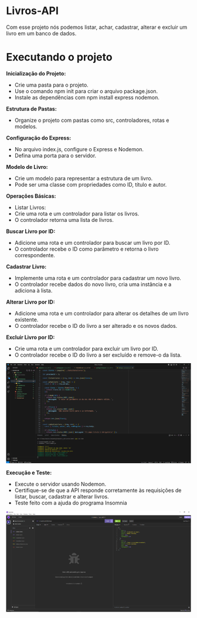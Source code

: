 # Livros-API

Com esse projeto nós podemos listar, achar, cadastrar, alterar e excluir um livro em um banco de dados.

# Executando o projeto

**Inicialização do Projeto:**

- Crie uma pasta para o projeto.
- Use o comando npm init para criar o arquivo package.json.
- Instale as dependências com npm install express nodemon.

**Estrutura de Pastas:**

- Organize o projeto com pastas como src, controladores, rotas e modelos.

**Configuração do Express:**

- No arquivo index.js, configure o Express e Nodemon.
- Defina uma porta para o servidor.

**Modelo de Livro:**

- Crie um modelo para representar a estrutura de um livro.
- Pode ser uma classe com propriedades como ID, título e autor.

**Operações Básicas:**

- Listar Livros:
- Crie uma rota e um controlador para listar os livros.
- O controlador retorna uma lista de livros.

**Buscar Livro por ID:**

- Adicione uma rota e um controlador para buscar um livro por ID.
- O controlador recebe o ID como parâmetro e retorna o livro correspondente.

**Cadastrar Livro:**

- Implemente uma rota e um controlador para cadastrar um novo livro.
- O controlador recebe dados do novo livro, cria uma instância e a adiciona à lista.

**Alterar Livro por ID:**

- Adicione uma rota e um controlador para alterar os detalhes de um livro existente.
- O controlador recebe o ID do livro a ser alterado e os novos dados.

**Excluir Livro por ID:**

- Crie uma rota e um controlador para excluir um livro por ID.
- O controlador recebe o ID do livro a ser excluído e remove-o da lista.

![imagem](https://github.com/AlvaroAzevedoDev/Livros-API/blob/main/imgs/Imagem_3.png)


**Execução e Teste:**

- Execute o servidor usando Nodemon.
- Certifique-se de que a API responde corretamente às requisições de listar, buscar, cadastrar e alterar livros.
- Teste feito com a ajuda do programa Insomnia


![imagem](https://github.com/AlvaroAzevedoDev/Livros-API/blob/main/imgs/Imagem_1.png)
